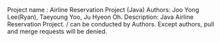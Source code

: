 Project name : Airline Reservation Project (Java)
Authors: Joo Yong Lee(Ryan), Taeyoung Yoo, Ju Hyeon Oh.
Description: Java Airline Reservation Project. / can be conducted by Authors.
Except authors, pull and merge requests will be denied. 
